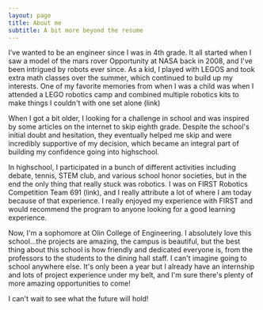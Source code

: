 ```yaml
---
layout: page
title: About me
subtitle: A bit more beyond the resume
---
```


I’ve wanted to be an engineer since I was in 4th grade. It all started when I saw a model of the mars rover Opportunity at NASA back in 2008, and I've been intrigued by robots ever since. As a kid, I played with LEGOS and took extra math classes over the summer, which continued to build up my interests. One of my favorite memories from when I was a child was when I attended a LEGO robotics camp and combined multiple robotics kits to make things I couldn't with one set alone (link)

When I got a bit older, I looking for a challenge in school and was inspired by some articles on the internet to skip eighth grade. Despite the school's initial doubt and hesitation, they eventually helped me skip and were incredibly supportive of my decision, which became an integral part of building my confidence going into highschool.

In highschool, I participated in a bunch of different activities including debate, tennis, STEM club, and various school honor societies, but in the end the only thing that really stuck was robotics. I was on FIRST Robotics Competition Team 691 (link), and I really attribute a lot of where I am today because of that experience. I really enjoyed my experience with FIRST and would recommend the program to anyone looking for a good learning experience.

Now, I'm a sophomore at Olin College of Engineering. I absolutely love this school...the projects are amazing, the campus is beautiful, but the best thing about this school is how friendly and dedicated everyone is, from the professors to the students to the dining hall staff. I can't imagine going to school anywhere else. It's only been a year but I already have an internship and lots of project experience under my belt, and I'm sure there's plenty of more amazing opportunities to come!

I can't wait to see what the future will hold!
